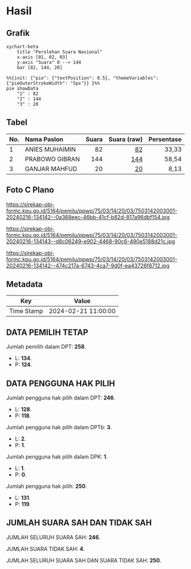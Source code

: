 # Hasil

## Grafik

```mermaid
xychart-beta
    title "Perolehan Suara Nasional"
    x-axis [01, 02, 03]
    y-axis "Suara" 0 --> 144
    bar [82, 144, 20]
```

```mermaid
%%{init: {"pie": {"textPosition": 0.5}, "themeVariables": {"pieOuterStrokeWidth": "5px"}} }%%
pie showData
    "1" : 82
    "2" : 144
    "3" : 20
```

## Tabel

| No. | Nama Paslon    | Suara | Suara (raw) | Persentase |
|:--- |:-------------- | -----:| -----------:| ----------:|
| 1   | ANIES MUHAIMIN | 82    | [82][p-1]   | 33,33      |
| 2   | PRABOWO GIBRAN | 144   | [144][p-2]  | 58,54      |
| 3   | GANJAR MAHFUD  | 20    | [20][p-3]   | 8,13       |


[p-1]: https://github.com/gigit-pemilu/pemilu-2024/blob/main/pilpres/hitung-suara/sub/75-gorontalo/sub/03-bone-bolango/sub/14-bulango-ulu/sub/2003-mongiilo-utara/sub/001-tps/sub/paslon-1.txt
[p-2]: https://github.com/gigit-pemilu/pemilu-2024/blob/main/pilpres/hitung-suara/sub/75-gorontalo/sub/03-bone-bolango/sub/14-bulango-ulu/sub/2003-mongiilo-utara/sub/001-tps/sub/paslon-2.txt
[p-3]: https://github.com/gigit-pemilu/pemilu-2024/blob/main/pilpres/hitung-suara/sub/75-gorontalo/sub/03-bone-bolango/sub/14-bulango-ulu/sub/2003-mongiilo-utara/sub/001-tps/sub/paslon-3.txt

## Foto C Plano

https://sirekap-obj-formc.kpu.go.id/5164/pemilu/ppwp/75/03/14/20/03/7503142003001-20240216-134142--0a368eec-46bb-41cf-b82d-817a96dbf154.jpg

https://sirekap-obj-formc.kpu.go.id/5164/pemilu/ppwp/75/03/14/20/03/7503142003001-20240216-134143--d8c06249-e902-4468-90c6-490e5188d21c.jpg

https://sirekap-obj-formc.kpu.go.id/5164/pemilu/ppwp/75/03/14/20/03/7503142003001-20240216-134142--474c217a-6743-4ca7-9d0f-ea43726f8712.jpg


## Metadata

| Key        | Value               |
| ---------- | ------------------- |
| Time Stamp | 2024-02-21 11:00:00 |


## DATA PEMILIH TETAP

Jumlah pemilih dalam DPT: **258**.
 * L: **134**.
 * P: **124**.

## DATA PENGGUNA HAK PILIH

Jumlah pengguna hak pilih dalam DPT: **246**.
 * L: **128**.
 * P: **118**.

Jumlah pengguna hak pilih dalam DPTb: **3**.
 * L: **2**.
 * P: **1**.

Jumlah pengguna hak pilih dalam DPK: **1**.
 * L: **1**.
 * P: **0**.

Jumlah pengguna hak pilih: **250**.
 * L: **131**.
 * P: **119**.

## JUMLAH SUARA SAH DAN TIDAK SAH

JUMLAH SELURUH SUARA SAH: **246**.

JUMLAH SUARA TIDAK SAH: **4**.

JUMLAH SELURUH SUARA SAH DAN SUARA TIDAK SAH: **250**.


